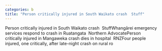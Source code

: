 ```yaml
---
categories: b
title: "Person critically injured in South Waikato crash  Stuff"
---
```

Person critically injured in South Waikato crash&nbsp;&nbsp;StuffWhangārei emergency services respond to crash in Ruatangata&nbsp;&nbsp;Northern AdvocatePerson critically injured in Mangaweka crash dies in hospital&nbsp;&nbsp;RNZFour people injured, one critically, after late-night crash on rural ro